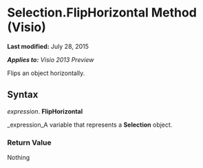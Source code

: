 
# Selection.FlipHorizontal Method (Visio)

 **Last modified:** July 28, 2015

 _**Applies to:** Visio 2013 Preview_

Flips an object horizontally.


## Syntax

 _expression_. **FlipHorizontal**

 _expression_A variable that represents a  **Selection** object.


### Return Value

Nothing

